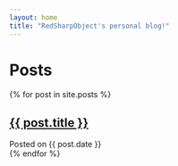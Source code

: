 ```yaml
---
layout: home
title: "RedSharpObject's personal blog!"
---
```


# Posts

<div class="postsList">
    {% for post in site.posts %}
    <div class="miscElement roundedBorder">
        <h2><a href="{{ post.url }}">{{ post.title }}</a></h2>
        Posted on {{ post.date }}
    </div>
    {% endfor %}
</div>